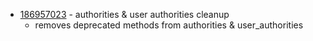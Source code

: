 - [186957023](https://www.pivotaltracker.com/story/show/186957023) - authorities & user authorities cleanup
    - removes deprecated methods from authorities & user_authorities

